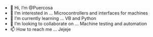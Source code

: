 - 👋 Hi, I’m @Puercosa
- 👀 I’m interested in ... Microcontrollers and interfaces for machines
- 🌱 I’m currently learning ... VB and Python
- 💞️ I’m looking to collaborate on ... Machine testing and automation
- 📫 How to reach me ... Jejeje


<!---
Puercosa/Puercosa is a ✨ special ✨ repository because its `README.md` (this file) appears on your GitHub profile.
You can click the Preview link to take a look at your changes.
--->
